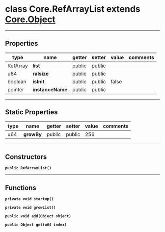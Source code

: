 class Core.RefArrayList extends [Core.Object](Core.Object.md)
===

---
Properties
---
|type|name|getter|setter|value|comments|
|--- |--- |--- |--- |--- |--- |
|RefArray|__list__|public|public|||
|u64|__ralsize__|public|public|||
|boolean|__isInit__|public|public|false||
|pointer|__instanceName__|public|public|||

---
Static Properties
---
|type|name|getter|setter|value|comments|
|--- |--- |--- |--- |--- |--- |
|u64|__growBy__|public|public|256||

---
Constructors
---

__`public RefArrayList()`__
<div style="margin:1em">

</div>


---
Functions
---

__`private void startup()`__
<div style="margin:1em">

</div>


__`private void growList()`__
<div style="margin:1em">

</div>


__`public void add(Object object)`__
<div style="margin:1em">

</div>


__`public Object get(u64 index)`__
<div style="margin:1em">

</div>

